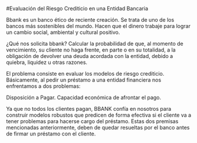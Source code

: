 #Evaluación del Riesgo Crediticio en una Entidad Bancaria

Bbank es un banco ético de reciente creación. Se trata de uno de los bancos más sostenibles del mundo. Hacen que el dinero trabaje para lograr un cambio social, ambiental y cultural positivo.

¿Qué nos solicita bbank? 
Calcular la probabilidad de que, al momento de vencimiento, su cliente no haga frente, en parte o en su totalidad, a la obligación de devolver una deuda acordada con la entidad, debido a quiebra, liquidez u otras razones.

El problema consiste en evaluar los modelos de riesgo crediticio. Básicamente, al pedir un préstamo a una entidad financiera nos enfrentamos a dos problemas: 

Disposición a Pagar.
Capacidad económica de afrontar el pago.

Ya que no todos los clientes pagan, BBANK confía en nosotros para construir modelos robustos que predicen de forma efectiva si el cliente va a tener problemas para hacerse cargo del préstamo. Estas dos premisas mencionadas anteriormente, deben de quedar resueltas por el banco antes de firmar un préstamo con el cliente.
